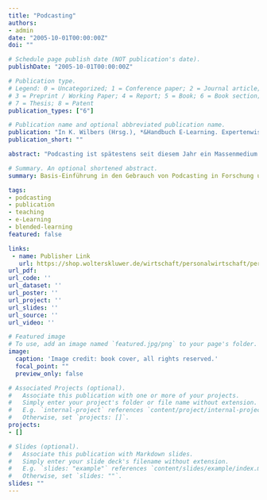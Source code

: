 ```yaml
---
title: "Podcasting"
authors:
- admin
date: "2005-10-01T00:00:00Z"
doi: ""

# Schedule page publish date (NOT publication's date).
publishDate: "2005-10-01T00:00:00Z"

# Publication type.
# Legend: 0 = Uncategorized; 1 = Conference paper; 2 = Journal article;
# 3 = Preprint / Working Paper; 4 = Report; 5 = Book; 6 = Book section;
# 7 = Thesis; 8 = Patent
publication_types: ["6"]

# Publication name and optional abbreviated publication name.
publication: "In K. Wilbers (Hrsg.), *&Handbuch E-Learning. Expertenwissen aus Wissenschaft und Praxis. Strategien—Instrumente—Fallstudien* (S. 2002-2016). Fachverlag Deutscher Wirtschaftsdienst"
publication_short: ""

abstract: "Podcasting ist spätestens seit diesem Jahr ein Massenmedium geworden und hat sich als Radio-on-Demand im Internet durchgesetzt. Der folgende Beitrag zeigt jedoch, dass dieses Medium nicht nur in dem relativ beschränkten Umfang als Online-Audio-Datei zum herunterladen verstanden werden sollte, sondern vielmehr als wirkungsvolles kostengünstiges plattform- übergreifendes Medium gerade im E-Learning-Bereich. Bestehende PC- Technologien machen semi-professionelle Ergebnisse in der Produktions- stufe auch mit geringstem Budget und Personal möglich."

# Summary. An optional shortened abstract.
summary: Basis-Einführung in den Gebrauch von Podcasting in Forschung und Wirtschaft.

tags:
- podcasting
- publication
- teaching
- e-Learning
- blended-learning
featured: false

links:
 - name: Publisher Link
   url: https://shop.wolterskluwer.de/wirtschaft/personalwirtschaft/personalentwicklung/33298000-handbuch-e-learning.html
url_pdf:
url_code: ''
url_dataset: ''
url_poster: ''
url_project: ''
url_slides: ''
url_source: ''
url_video: ''

# Featured image
# To use, add an image named `featured.jpg/png` to your page's folder.
image:
  caption: 'Image credit: book cover, all rights reserved.'
  focal_point: ""
  preview_only: false

# Associated Projects (optional).
#   Associate this publication with one or more of your projects.
#   Simply enter your project's folder or file name without extension.
#   E.g. `internal-project` references `content/project/internal-project/index.md`.
#   Otherwise, set `projects: []`.
projects:
- []

# Slides (optional).
#   Associate this publication with Markdown slides.
#   Simply enter your slide deck's filename without extension.
#   E.g. `slides: "example"` references `content/slides/example/index.md`.
#   Otherwise, set `slides: ""`.
slides: ""
---
```

